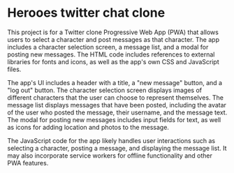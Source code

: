 # Herooes twitter chat clone

This project is for a Twitter clone Progressive Web App (PWA) that allows users to select a character and post messages as that character. The app includes a character selection screen, a message list, and a modal for posting new messages. The HTML code includes references to external libraries for fonts and icons, as well as the app's own CSS and JavaScript files.

The app's UI includes a header with a title, a "new message" button, and a "log out" button. The character selection screen displays images of different characters that the user can choose to represent themselves. The message list displays messages that have been posted, including the avatar of the user who posted the message, their username, and the message text. The modal for posting new messages includes input fields for text, as well as icons for adding location and photos to the message.

The JavaScript code for the app likely handles user interactions such as selecting a character, posting a message, and displaying the message list. It may also incorporate service workers for offline functionality and other PWA features.

